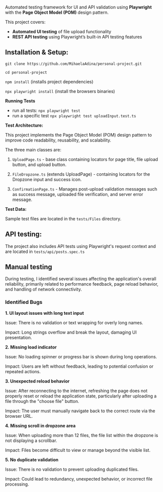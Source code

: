 Automated testing framework for UI and API validation using **Playwright** with the **Page Object Model (POM)** design pattern.

This project covers:

- **Automated UI testing** of file upload functionality
- **REST API testing** using Playwright’s built-in API testing features

## Installation & Setup:

`git clone https://github.com/MihaelaAdina/personal-project.git`

`cd personal-project`

`npm install` (installs project dependencies)

`npx playwright install` (install the browsers binaries) 

**Running Tests**

- run all tests: `npx playwright test`
- run a specific test `npx playwright test uploadInput.test.ts`

**Test Architecture:**

This project implements the Page Object Model (POM) design pattern to improve code readability, reusability, and scalability.


The three main classes are:

1. `UploadPage.ts` - base class containing locators for page title, file upload button, and upload button. 

2. `FileDropzone.ts` (extends UploadPage) - containing locators for the Dropzone input and success icon.

3. `ConfirmationPage.ts` - Manages post-upload validation messages such as success message, uploaded file verification, and server error message.

**Test Data:**

Sample test files are located in the `tests/Files` directory.

## API testing:

The project also includes API tests using Playwright's request context and are located in `tests/api/posts.spec.ts`

## Manual testing

During testing, I identified several issues affecting the application's overall reliability, primarily related to performance feedback, page reload behavior, and handling of network connectivity.

### Identified Bugs

**1. UI layout issues with long text input**

Issue: There is no validation or text wrapping for overly long names.

Impact: Long strings overflow and break the layout, damaging UI presentation.

**2. Missing load indicator**

Issue: No loading spinner or progress bar is shown during long operations.

Impact: Users are left without feedback, leading to potential confusion or repeated actions.

**3. Unexpected reload behavior**

Issue: After reconnecting to the internet, refreshing the page does not properly reset or reload the application state, particularly after uploading a file through the "choose file" button.

Impact: The user must manually navigate back to the correct route via the browser URL.

**4. Missing scroll in dropzone area**

Issue: When uploading more than 12 files, the file list within the dropzone is not displaying a scrollbar.

Impact: Files become difficult to view or manage beyond the visible list.

**5. No duplicate validation**

Issue: There is no validation to prevent uploading duplicated files.

Impact: Could lead to redundancy, unexpected behavior, or incorrect file processing.



















